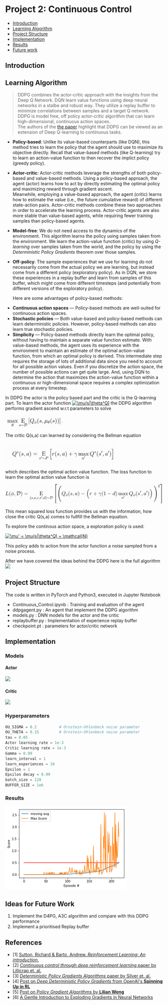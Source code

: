 # Project 2: Continuous Control

* [Introduction](#introduction)
* [Learning Algorithm](#learning-algorithm)   
* [Project Structure](#project-structure)   
* [Implementation](#implementation)   
* [Results](#results)   
* [Future work](#ideas-for-future-work)

## Introduction



## Learning Algorithm

> DDPG combines the actor-critic approach with the insights from the Deep Q Network. DQN learn value functions 
> using deep neural networks in a stalbe and robust way. They utilize a replay buffer to minimize correlations between samples
> and a target Q network. DDPG is model free, off policy actor-critic algorithm that can learn high-dimensional, continuous action spaces.  
> The authors of the [the paper](https://arxiv.org/pdf/1509.02971.pdf) highlight that DDPG can be viewed as an extension of Deep Q-learning to continuous tasks.


* **Policy-based**: Unlike its value-based counterparts (like DQN), this method tries to
  learn the policy that the agent should use to maximize its objective directly. Recall
  that value-based methods (like Q-learning) try to learn an action-value function 
  to then recover the implict policy (greedy policy).

* **Actor-critic**: Actor-critic methods leverage the strengths of both policy-based and value-based methods.
  Using a policy-based approach, the agent (actor) learns how to act by directly estimating the optimal policy and maximizing reward through gradient ascent.     
  Meanwhile, employing a value-based approach, the agent (critic) learns how to estimate the value (i.e., the future cumulative reward) of different state-action 
  pairs. Actor-critic methods combine these two approaches in order to accelerate the learning process. Actor-critic agents are also more stable than value-based 
  agents, while requiring fewer training samples than policy-based agents.

* **Model-free**: We do not need access to the dynamics of the environment. This algorithm
  learns the policy using samples taken from the environment. We learn the action-value function
  (critic) by using *Q-learning* over samples taken from the world, and the policy by
  using the *Deterministic Policy Gradients* theorem over those samples.

* **Off-policy**: The sample experiences that we use for learning do not necessarily come
  from the actual policy we are learning, but instead come from a different policy (exploratory
  policy). As in DQN, we store these experiences in a replay buffer and learn from
  samples of this buffer, which might come from different timesteps (and potentially from
  different versions of the exploratory policy).
  
  Here are some advantages of policy-based methods:
- **Continuous action spaces** &mdash; Policy-based methods are well-suited for continuous action spaces.
- **Stochastic policies** &mdash; Both value-based and policy-based methods can learn deterministic policies. However, policy-based methods can also learn true stochastic policies.
- **Simplicity** &mdash; Policy-based methods directly learn the optimal policy, without having to maintain a separate value function estimate. With value-based methods, the agent uses its experience with the environment to maintain an estimate of the optimal action-value function, from which an optimal policy is derived. This intermediate step requires the storage of lots of additional data since you need to account for all possible action values. Even if you discretize the action space, the number of possible actions can get quite large. And, using DQN to determine the action that maximizes the action-value function within a continuous or high-dimensional space requires a complex optimization process at every timestep.
  
In DDPG the actor is the policy based part and the critic is the Q-learning part. 
To learn the actor function <a href="https://www.codecogs.com/eqnedit.php?latex=\mu(s|\theta^Q)" target="_blank"><img src="https://latex.codecogs.com/gif.latex?\mu(s|\theta^Q)" title="\mu(s|\theta^Q)" /></a> the DDPG algorithm performs gradient ascend w.r.t parameters to solve 

![](images/policy.png)



The critic Q(s,a) can learned by considering the Bellman equation

![](images/bellman.png)

which describes the optimal action value function. 
The loss function to learn the optimal action value function is 

![](images/qloss.png)

This mean squared loss function provides us with the information, how close the critic Q(s,a) comes to fullfill the Bellman equation. 

To explore the continous action space, a exploration policy is used:

<a href="https://www.codecogs.com/eqnedit.php?latex=\mu'&space;=&space;\mu(s|\theta^Q)&space;&plus;&space;\mathcal{N}" target="_blank"><img src="https://latex.codecogs.com/gif.latex?\mu'&space;=&space;\mu(s|\theta^Q)&space;&plus;&space;\mathcal{N}" title="\mu' = \mu(s|\theta^Q) + \mathcal{N}" /></a>

This policy adds to action from the actor function a noise sampled from a noise process. 

After we have covered the ideas behind the DDPG here is the full algorithm 
![](images/ddpgalgorithm.png)
  
  
## Project Structure

The code is written in PyTorch and Python3, executed in Jupyter Notebook

- Continuous_Control.ipynb	: Training and evaluation of the agent
- ddpgagent.py	: An agent that implement the DDPG algorithm
- models.py	: DNN models for the actor and the critic
- replaybuffer.py : Implementation of experience replay buffer
- checkpoint.pt : parameters for actor/critic network



## Implementation

### Models


#### Actor
![](images/actormodel.png)

#### Critic

![](images/crtiticmodel.png)

### Hyperparameters


```python
OU_SIGMA = 0.2          # Ornstein-Uhlenbeck noise parameter
OU_THETA = 0.15         # Ornstein-Uhlenbeck noise parameter
tau = 0.05
Actor learning rate = 1e-3
Critic learning rate = 1e-3
Gamma = 0.99
learn_interval = 1
learn_experiences = 10
Epsilon = 1
Epsilon decay = 0.99
batch_size = 128
BUFFER_SIZE = 1e6
```

### Results



![](images/score.png)

## Ideas for Future Work


1. Implement the D4PG, A3C algorithm and compare with this DDPG performance
2. Implement a prioritised Replay buffer

## References

* [1] [Sutton, Richard & Barto, Andrew. *Reinforcement Learning: An introduction.*](http://incompleteideas.net/book/RLbook2018.pdf)
* [2] [*Continuous control through deep reinforcement learning* paper by Lillicrap et. al.](https://arxiv.org/pdf/1509.02971.pdf)
* [3] [*Deterministic Policy Gradients Algorithms* paper by Silver et. al.](http://proceedings.mlr.press/v32/silver14.pdf)
* [4] [Post on *Deep Deterministic Policy Gradients* from OpenAI's **Spinning Up in RL**](https://spinningup.openai.com/en/latest/algorithms/ddpg.html)
* [5] [Post on *Policy Gradient Algorithms* by **Lilian Weng**](https://lilianweng.github.io/lil-log/2018/04/08/policy-gradient-algorithms.html)
* [6] [A Gentle Introduction to Exploding Gradients in Neural Networks](https://machinelearningmastery.com/exploding-gradients-in-neural-networks/)
